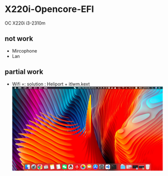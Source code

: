 # X220i-Opencore-EFI
 OC X220i i3-2310m
## not work
- Mircophone
- Lan
## partial work
- Wifi =: solution : Heliport + itlwm.kext
![Mac sample](./Macintosh.jpeg)

